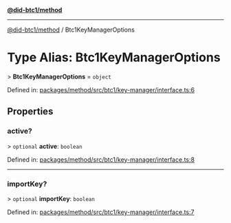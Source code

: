 [**@did-btc1/method**](../README.md)

***

[@did-btc1/method](../globals.md) / Btc1KeyManagerOptions

# Type Alias: Btc1KeyManagerOptions

&gt; **Btc1KeyManagerOptions** = `object`

Defined in: [packages/method/src/btc1/key-manager/interface.ts:6](https://github.com/dcdpr/did-btc1-js/blob/4ab6f9915d95beed9bc633644c9db1539395f512/packages/method/src/btc1/key-manager/interface.ts#L6)

## Properties

### active?

&gt; `optional` **active**: `boolean`

Defined in: [packages/method/src/btc1/key-manager/interface.ts:8](https://github.com/dcdpr/did-btc1-js/blob/4ab6f9915d95beed9bc633644c9db1539395f512/packages/method/src/btc1/key-manager/interface.ts#L8)

***

### importKey?

&gt; `optional` **importKey**: `boolean`

Defined in: [packages/method/src/btc1/key-manager/interface.ts:7](https://github.com/dcdpr/did-btc1-js/blob/4ab6f9915d95beed9bc633644c9db1539395f512/packages/method/src/btc1/key-manager/interface.ts#L7)
